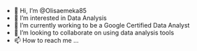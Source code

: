 - 👋 Hi, I’m @Olisaemeka85
- 👀 I’m interested in Data Analysis
- 🌱 I’m currently working to be a Google Certified Data Analyst
- 💞️ I’m looking to collaborate on using data analysis tools
- 📫 How to reach me ...

<!---
Olisaemeka85/Olisaemeka85 is a ✨ special ✨ repository because its `README.md` (this file) appears on your GitHub profile.
You can click the Preview link to take a look at your changes.
--->
